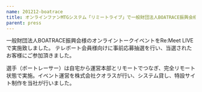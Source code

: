 ```yaml
---
name: 201212-boatrace
title: オンラインファンMTGシステム「リミートライブ」で一般財団法人BOATRACE振興会様のオンライントークイベントを実施
parent: press
---
```


一般財団法人BOATRACE振興会様のオンライントークイベントをRe:Meet LIVEで実施致しました。
テレボート会員様向けに事前応募抽選を行い、当選されたお客様にご参加頂きました。

選手（ボートレーサー）は自宅から運営本部とリモートでつなぎ、完全リモート状態で実施。イベント運営を株式会社クオラスが行い、システム貸し、特設サイト制作を当社が行いました。
